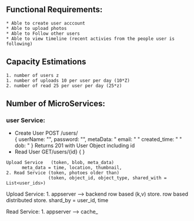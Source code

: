 ## Functional Requirements:
    * Able to create user acccount
    * Able to upload photos
    * Able to Follow other users
    * Able to view timeline (recent activies from the people user is following) 
## Capacity Estimations
    1. number of users z
    1. number of uploads 10 per user per day (10*Z)
    2. number of read 25 per user per day (25*z) 

## Number of MicroServices:
### user Service:
   * Create User  POST /users/   
        {
           userName: "", 
           password: "", 
           metaData: 
              " email: " 
              " created_time: " 
              " dob: "
        } 
        Returns 201 with User Object including id 
   * Read User    GET/users/{id} 
       {
       } 
      
    Upload Service   (token, blob, meta_data) 
          meta_data = time, location, thumbnail, 
    2. Read Service (token, photoes older than) 
                    (token, object_id, object_type, shared_with = List<user_ids>)
                    

Upload Service:
    1. appserver --> backend row based (k,v) store. 
    row based distributed store.  shard_by = user_id, time
 
Read Service:
    1. appserver --> cache_

